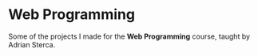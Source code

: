 # Web Programming
Some of the projects I made for the **Web Programming** course, taught by Adrian Sterca.
